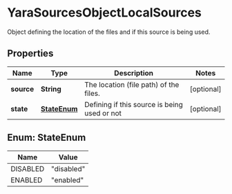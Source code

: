 

# YaraSourcesObjectLocalSources

Object defining the location of the files and if this source is being used.
## Properties

Name | Type | Description | Notes
------------ | ------------- | ------------- | -------------
**source** | **String** | The location (file path) of the files. |  [optional]
**state** | [**StateEnum**](#StateEnum) | Defining if this source is being used or not |  [optional]



## Enum: StateEnum

Name | Value
---- | -----
DISABLED | &quot;disabled&quot;
ENABLED | &quot;enabled&quot;



